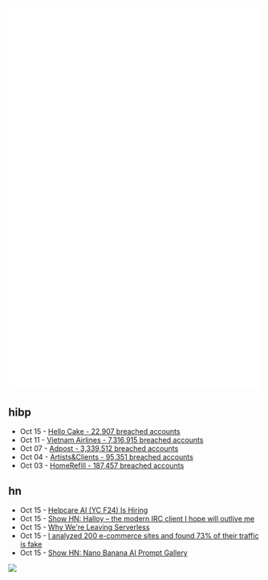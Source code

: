 ![Metrics](https://raw.githubusercontent.com/phixion/phixion/master/metrics.svg)

## hibp

<!--
for https://github.com/phixion/phixion/blob/main/.github/workflows/feeds.yml
-->
<!--START_SECTION:haveibeenpwnd-->
- Oct 15 - [Hello Cake - 22,907 breached accounts](https://haveibeenpwned.com/Breach/HelloCake)
- Oct 11 - [Vietnam Airlines - 7,316,915 breached accounts](https://haveibeenpwned.com/Breach/VietnamAirlines)
- Oct 07 - [Adpost - 3,339,512 breached accounts](https://haveibeenpwned.com/Breach/Adpost)
- Oct 04 - [Artists&Clients - 95,351 breached accounts](https://haveibeenpwned.com/Breach/ArtistsNClients)
- Oct 03 - [HomeRefill - 187,457 breached accounts](https://haveibeenpwned.com/Breach/HomeRefill)
<!--END_SECTION:haveibeenpwnd-->

## hn

<!--
for https://github.com/phixion/phixion/blob/main/.github/workflows/feeds.yml
-->
<!--START_SECTION:hn-->
- Oct 15 - [Helpcare AI (YC F24) Is Hiring](https://news.ycombinator.com/item?id=45591082)
- Oct 15 - [Show HN: Halloy – the modern IRC client I hope will outlive me](https://github.com/squidowl/halloy)
- Oct 15 - [Why We're Leaving Serverless](https://www.unkey.com/blog/serverless-exit)
- Oct 15 - [I analyzed 200 e-commerce sites and found 73% of their traffic is fake](https://joindatacops.com/resources/how-73-of-your-e-commerce-visitors-could-be-fake)
- Oct 15 - [Show HN: Nano Banana AI Prompt Gallery](https://nanobananas.ai/banana-image-prompt)
<!--END_SECTION:hn-->

<!--
for https://yhype.me
-->
![](https://hit.yhype.me/github/profile?user_id=13013670)

